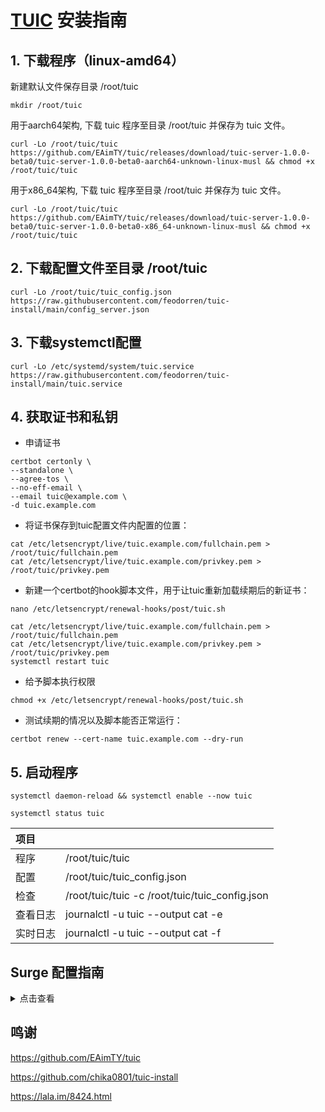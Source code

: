 # [TUIC](https://github.com/EAimTY/tuic) 安装指南

## 1. 下载程序（linux-amd64）
新建默认文件保存目录 /root/tuic
```
mkdir /root/tuic
```
用于aarch64架构, 下载 tuic 程序至目录 /root/tuic 并保存为 tuic 文件。
```
curl -Lo /root/tuic/tuic https://github.com/EAimTY/tuic/releases/download/tuic-server-1.0.0-beta0/tuic-server-1.0.0-beta0-aarch64-unknown-linux-musl && chmod +x /root/tuic/tuic
```
用于x86_64架构, 下载 tuic 程序至目录 /root/tuic 并保存为 tuic 文件。
```
curl -Lo /root/tuic/tuic https://github.com/EAimTY/tuic/releases/download/tuic-server-1.0.0-beta0/tuic-server-1.0.0-beta0-x86_64-unknown-linux-musl && chmod +x /root/tuic/tuic
```

## 2. 下载配置文件至目录 /root/tuic

```
curl -Lo /root/tuic/tuic_config.json https://raw.githubusercontent.com/feodorren/tuic-install/main/config_server.json
```

## 3. 下载systemctl配置

```
curl -Lo /etc/systemd/system/tuic.service https://raw.githubusercontent.com/feodorren/tuic-install/main/tuic.service
```

## 4. 获取证书和私钥

- 申请证书
```
certbot certonly \
--standalone \
--agree-tos \
--no-eff-email \
--email tuic@example.com \
-d tuic.example.com
```
- 将证书保存到tuic配置文件内配置的位置：
```
cat /etc/letsencrypt/live/tuic.example.com/fullchain.pem > /root/tuic/fullchain.pem
cat /etc/letsencrypt/live/tuic.example.com/privkey.pem > /root/tuic/privkey.pem

```
- 新建一个certbot的hook脚本文件，用于让tuic重新加载续期后的新证书：
```
nano /etc/letsencrypt/renewal-hooks/post/tuic.sh
```
```
cat /etc/letsencrypt/live/tuic.example.com/fullchain.pem > /root/tuic/fullchain.pem
cat /etc/letsencrypt/live/tuic.example.com/privkey.pem > /root/tuic/privkey.pem
systemctl restart tuic
```

- 给予脚本执行权限
```
chmod +x /etc/letsencrypt/renewal-hooks/post/tuic.sh
```

- 测试续期的情况以及脚本能否正常运行：
```
certbot renew --cert-name tuic.example.com --dry-run
```
## 5. 启动程序

```
systemctl daemon-reload && systemctl enable --now tuic
```

```
systemctl status tuic
```

| 项目 | |
| :--- | :--- |
| 程序 | /root/tuic/tuic |
| 配置 | /root/tuic/tuic_config.json |
| 检查 | /root/tuic/tuic -c /root/tuic/tuic_config.json |
| 查看日志 | journalctl -u tuic --output cat -e |
| 实时日志 | journalctl -u tuic --output cat -f |



## Surge 配置指南

<details><summary>点击查看</summary>

TUIC = tuic, domain, 38886, sni=domain, server-cert-fingerprint-sha256=XX:XX:XXX......  , uuid=b1b269fc-3371-4a69-b812-765030db1638, alpn=h3, password=password0, version=5

</details>


## 鸣谢
https://github.com/EAimTY/tuic  

https://github.com/chika0801/tuic-install  

https://lala.im/8424.html
